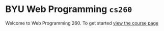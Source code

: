 # BYU **Web Programming** `cs260`

Welcome to Web Programming 260. To get started [view the course page](profile/README.md)
